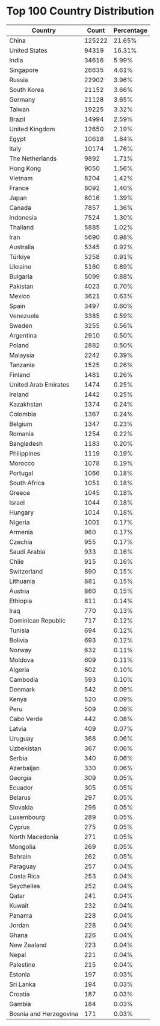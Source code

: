 # Top 100 Country Distribution
| Country | Count | Percentage |
|----|----|----|
| China | 125222 | 21.65% |
| United States | 94319 | 16.31% |
| India | 34616 | 5.99% |
| Singapore | 26635 | 4.61% |
| Russia | 22902 | 3.96% |
| South Korea | 21152 | 3.66% |
| Germany | 21128 | 3.65% |
| Taiwan | 19225 | 3.32% |
| Brazil | 14994 | 2.59% |
| United Kingdom | 12650 | 2.19% |
| Egypt | 10618 | 1.84% |
| Italy | 10174 | 1.76% |
| The Netherlands | 9892 | 1.71% |
| Hong Kong | 9050 | 1.56% |
| Vietnam | 8204 | 1.42% |
| France | 8092 | 1.40% |
| Japan | 8016 | 1.39% |
| Canada | 7857 | 1.36% |
| Indonesia | 7524 | 1.30% |
| Thailand | 5885 | 1.02% |
| Iran | 5690 | 0.98% |
| Australia | 5345 | 0.92% |
| Türkiye | 5258 | 0.91% |
| Ukraine | 5160 | 0.89% |
| Bulgaria | 5099 | 0.88% |
| Pakistan | 4023 | 0.70% |
| Mexico | 3621 | 0.63% |
| Spain | 3497 | 0.60% |
| Venezuela | 3385 | 0.59% |
| Sweden | 3255 | 0.56% |
| Argentina | 2910 | 0.50% |
| Poland | 2882 | 0.50% |
| Malaysia | 2242 | 0.39% |
| Tanzania | 1525 | 0.26% |
| Finland | 1481 | 0.26% |
| United Arab Emirates | 1474 | 0.25% |
| Ireland | 1442 | 0.25% |
| Kazakhstan | 1374 | 0.24% |
| Colombia | 1367 | 0.24% |
| Belgium | 1347 | 0.23% |
| Romania | 1254 | 0.22% |
| Bangladesh | 1183 | 0.20% |
| Philippines | 1119 | 0.19% |
| Morocco | 1078 | 0.19% |
| Portugal | 1066 | 0.18% |
| South Africa | 1051 | 0.18% |
| Greece | 1045 | 0.18% |
| Israel | 1044 | 0.18% |
| Hungary | 1014 | 0.18% |
| Nigeria | 1001 | 0.17% |
| Armenia | 960 | 0.17% |
| Czechia | 955 | 0.17% |
| Saudi Arabia | 933 | 0.16% |
| Chile | 915 | 0.16% |
| Switzerland | 890 | 0.15% |
| Lithuania | 881 | 0.15% |
| Austria | 860 | 0.15% |
| Ethiopia | 811 | 0.14% |
| Iraq | 770 | 0.13% |
| Dominican Republic | 717 | 0.12% |
| Tunisia | 694 | 0.12% |
| Bolivia | 693 | 0.12% |
| Norway | 632 | 0.11% |
| Moldova | 609 | 0.11% |
| Algeria | 602 | 0.10% |
| Cambodia | 593 | 0.10% |
| Denmark | 542 | 0.09% |
| Kenya | 520 | 0.09% |
| Peru | 509 | 0.09% |
| Cabo Verde | 442 | 0.08% |
| Latvia | 409 | 0.07% |
| Uruguay | 368 | 0.06% |
| Uzbekistan | 367 | 0.06% |
| Serbia | 340 | 0.06% |
| Azerbaijan | 330 | 0.06% |
| Georgia | 309 | 0.05% |
| Ecuador | 305 | 0.05% |
| Belarus | 297 | 0.05% |
| Slovakia | 296 | 0.05% |
| Luxembourg | 289 | 0.05% |
| Cyprus | 275 | 0.05% |
| North Macedonia | 271 | 0.05% |
| Mongolia | 269 | 0.05% |
| Bahrain | 262 | 0.05% |
| Paraguay | 257 | 0.04% |
| Costa Rica | 253 | 0.04% |
| Seychelles | 252 | 0.04% |
| Qatar | 241 | 0.04% |
| Kuwait | 232 | 0.04% |
| Panama | 228 | 0.04% |
| Jordan | 228 | 0.04% |
| Ghana | 226 | 0.04% |
| New Zealand | 223 | 0.04% |
| Nepal | 221 | 0.04% |
| Palestine | 215 | 0.04% |
| Estonia | 197 | 0.03% |
| Sri Lanka | 194 | 0.03% |
| Croatia | 187 | 0.03% |
| Gambia | 184 | 0.03% |
| Bosnia and Herzegovina | 171 | 0.03% |
